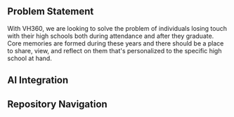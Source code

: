 ## Problem Statement ##
With VH360, we are looking to solve the problem of individuals losing touch with their high schools both during attendance and after they graduate. Core memories are formed during these years and there should be a place to share, view, and reflect on them that's personalized to the specific high school at hand. 

## AI Integration ##


## Repository Navigation ##
